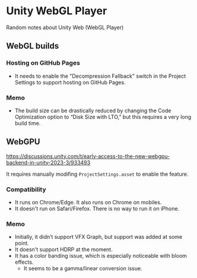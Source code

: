# Unity WebGL Player

Random notes about Unity Web (WebGL Player)

## WebGL builds

### Hosting on GitHub Pages

- It needs to enable the "Decompression Fallback" switch in the Project Settings to support hosting on GitHub Pages.

### Memo

- The build size can be drastically reduced by changing the Code Optimization option to “Disk Size with LTO,” but this requires a very long build time.

## WebGPU

https://discussions.unity.com/t/early-access-to-the-new-webgpu-backend-in-unity-2023-3/933493

It requires manually modifing `ProjectSettings.asset` to enable the feature.

### Compatibility

- It runs on Chrome/Edge. It also runs on Chrome on mobiles.
- It doesn't run on Safari/Firefox. There is no way to run it on iPhone.

### Memo

- Initially, it didn’t support VFX Graph, but support was added at some point.
- It doesn't support HDRP at the moment.
- It has a color banding issue, which is especially noticeable with bloom effects.
  - It seems to be a gamma/linear conversion issue.
